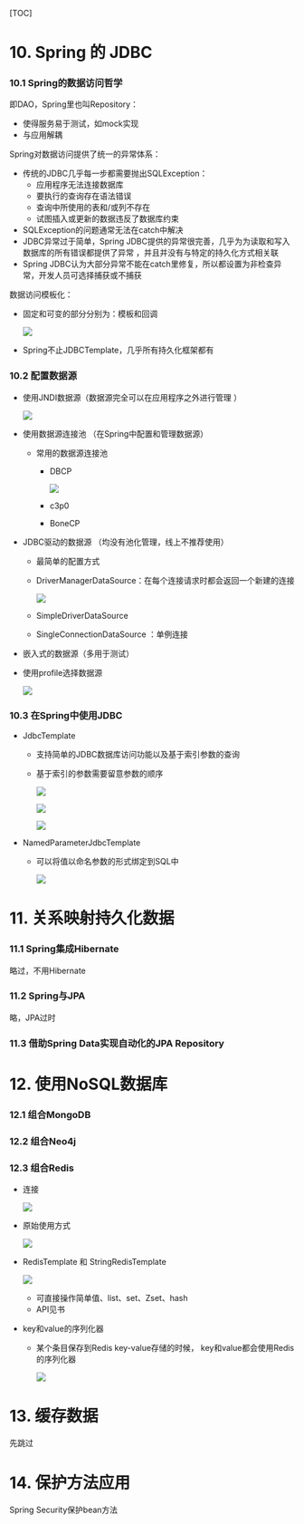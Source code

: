 [TOC]

# 10. Spring 的 JDBC

### 10.1 Spring的数据访问哲学 

即DAO，Spring里也叫Repository：

- 使得服务易于测试，如mock实现
- 与应用解耦



Spring对数据访问提供了统一的异常体系：

- 传统的JDBC几乎每一步都需要抛出SQLException：
  - 应用程序无法连接数据库
  - 要执行的查询存在语法错误
  - 查询中所使用的表和/或列不存在
  - 试图插入或更新的数据违反了数据库约束 
- SQLException的问题通常无法在catch中解决
- JDBC异常过于简单，Spring JDBC提供的异常很完善，几乎为为读取和写入数据库的所有错误都提供了异常 ，并且并没有与特定的持久化方式相关联 
- Spring JDBC认为大部分异常不能在catch里修复，所以都设置为非检查异常，开发人员可选择捕获或不捕获

数据访问模板化：

- 固定和可变的部分分别为：模板和回调

  ![](10-1.jpg)

- Spring不止JDBCTemplate，几乎所有持久化框架都有

### 10.2 配置数据源

- 使用JNDI数据源（数据源完全可以在应用程序之外进行管理 ）

  ![](10-2.jpg)

- 使用数据源连接池 （在Spring中配置和管理数据源）

  - 常用的数据源连接池

    - DBCP 

      ![](10-3.jpg)

    - c3p0

    - BoneCP

- JDBC驱动的数据源 （均没有池化管理，线上不推荐使用）

  - 最简单的配置方式

  - DriverManagerDataSource：在每个连接请求时都会返回一个新建的连接 

    ![](10-4.jpg)

  - SimpleDriverDataSource 

  - SingleConnectionDataSource ：单例连接

- 嵌入式的数据源（多用于测试）

- 使用profile选择数据源 

  ![](10-5.jpg)

### 10.3 在Spring中使用JDBC 

- JdbcTemplate 

  - 支持简单的JDBC数据库访问功能以及基于索引参数的查询 

  - 基于索引的参数需要留意参数的顺序

    ![](10-6.jpg)

    ![](10-7.jpg)

    ![](10-8.jpg)

- NamedParameterJdbcTemplate 

  - 可以将值以命名参数的形式绑定到SQL中 

    ![](10-9.jpg)

# 11. 关系映射持久化数据

### 11.1 Spring集成Hibernate

略过，不用Hibernate

### 11.2 Spring与JPA

略，JPA过时

### 11.3 借助Spring Data实现自动化的JPA Repository 

# 12. 使用NoSQL数据库

### 12.1 组合MongoDB

### 12.2 组合Neo4j

### 12.3 组合Redis

- 连接

  ![](12-1.jpg)

- 原始使用方式

  ![](12-2.jpg)

- RedisTemplate 和 StringRedisTemplate 

  ![](12-3.jpg)

  - 可直接操作简单值、list、set、Zset、hash
  - API见书

- key和value的序列化器 

  - 某个条目保存到Redis key-value存储的时候， key和value都会使用Redis的序列化器 

    ![](12-4.jpg)

# 13. 缓存数据 

先跳过

# 14. 保护方法应用 

Spring Security保护bean方法